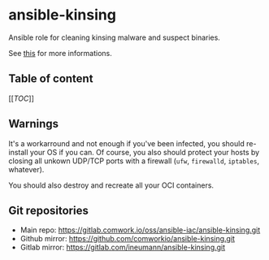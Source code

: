 # ansible-kinsing

Ansible role for cleaning kinsing malware and suspect binaries.

See [this](https://sysdig.com/blog/zoom-into-kinsing-kdevtmpfsi/) for more informations.

## Table of content

[[_TOC_]]

## Warnings

It's a workarround and not enough if you've been infected, you should re-install your OS if you can.
Of course, you also should protect your hosts by closing all unkown UDP/TCP ports with a firewall (`ufw`, `firewalld`, `iptables`, whatever).

You should also destroy and recreate all your OCI containers.

## Git repositories

* Main repo: https://gitlab.comwork.io/oss/ansible-iac/ansible-kinsing.git
* Github mirror: https://github.com/comworkio/ansible-kinsing.git
* Gitlab mirror: https://gitlab.com/ineumann/ansible-kinsing.git

